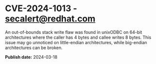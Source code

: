 # CVE-2024-1013 - secalert@redhat.com

An out-of-bounds stack write flaw was found in unixODBC on 64-bit architectures where the caller has 4 bytes and callee writes 8 bytes. This issue may go unnoticed on little-endian architectures, while big-endian architectures can be broken.

**Publish date:** 2024-03-18
